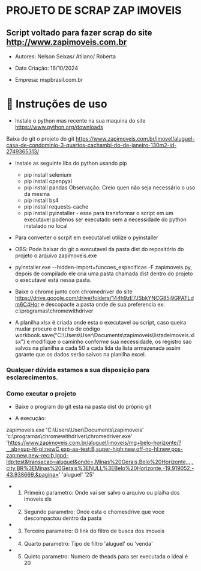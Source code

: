 # PROJETO DE SCRAP ZAP IMOVEIS

## Script voltado para fazer scrap do site http://www.zapimoveis.com.br
- Autores: Nelson Seixas/ Atilano/ Roberta

- Data Criação: 16/10/2024

- Empresa: mspbrasil.com.br 

# :hammer: Instruções de uso

- Instale o python mas recente na sua maquina do site https://www.python.org/downloads


Baixa  do git o projeto do git 
https://www.zapimoveis.com.br/imovel/aluguel-casa-de-condominio-3-quartos-cachambi-rio-de-janeiro-130m2-id-2749365313/

- Instale as seguinte libs do python usando pip 
    - pip install selenium
    - pip install openpyxl
    - pip install pandas  Observação: Creio quen não seja necessário o uso da mesma
    - pip install bs4 
    - pip install requests-cache
    - pip install pyinstaller - esse para transformar o script em um executavel podenos ser executado sem a necessidade do python instalado no local


- Para converter o scrpit em executalvel utilize o pyinstaller

- OBS: Pode baixar do git o executavel da pasta dist do repositório do projeto o arquivo zapimoveis.exe 

- pyinstaller.exe --hidden-import=funcoes_especificas -F zapimoveis.py, depois de compilado ele cria uma pasta chamada dist dentro do projeto o executável está nessa pasta.

- Baixe o chrome junto com chromedriver do site https://drive.google.com/drive/folders/144h9zE7JSbkYNCG85j9GPATLdm6C4Hqr  e descopacte a pasta onde de sua preferencia ex: c:\programas\chromewithdriver  

- A planilha xlsx é criada onde esta o executavel ou script, caso queira mudar procure o trecho de código   workbook.save("C:\Users\User\Documents\zapimoveis\listadeimoveis.xlsx")  e modifique o caminho conforme sua necessidade, os registro sao salvos na planilha a cada 50 a cada lida da lista armazenada assim garante que os dados serão salvos na planilha excel.

### Qualquer dúvida estamos a sua disposição para esclarecimentos.

### Como exeutar o projeto 

- Baixe o program do git esta na pasta dist do próprio git

- A execução: 

zapimoveis.exe 'C:\Users\User\Documents\zapimoveis' 'c:\programas\chromewithdriver\chromedriver.exe' 'https://www.zapimoveis.com.br/aluguel/imoveis/mg+belo-horizonte/?__ab=sup-hl-pl:newC,exp-aa-test:B,super-high:new,off-no-hl:new,pos-zap:new,new-rec:b,lgpd-ldp:test&transacao=aluguel&onde=,Minas%20Gerais,Belo%20Horizonte,,,,,city,BR%3EMinas%20Gerais%3ENULL%3EBelo%20Horizonte,-19.919052,-43.938669,&pagina=' 'aluguel' '25'

- 1) Primeiro parametro: Onde vai ser salvo o arquivo ou plaiha dos imoveis xls 

- 2) Segundo parametro: Onde esta o chomesdrive que voce descompactou dentro da pasta 

- 3) Terceiro parametro: O link do filtro de busca dos imoveis

- 4) Quarto parametro: Tipo de filtro 'aluguel' ou 'venda'

- 5) Quinto parametro: Numero de theads para ser executada o ideal é 20
